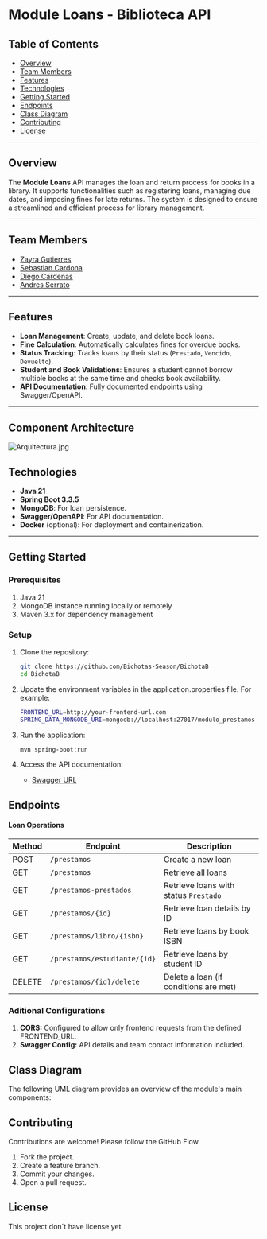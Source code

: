 # Module Loans - Biblioteca API

## Table of Contents
- [Overview](#overview)
- [Team Members](#team-members)
- [Features](#features)
- [Technologies](#technologies)
- [Getting Started](#getting-started)
- [Endpoints](#endpoints)
- [Class Diagram](#class-diagram)
- [Contributing](#contributing)
- [License](#license)

---

## Overview

The **Module Loans** API manages the loan and return process for books in a library. It supports functionalities such as registering loans, managing due dates, and imposing fines for late returns. The system is designed to ensure a streamlined and efficient process for library management.

---


## Team Members

- [Zayra Gutierres](https://github.com/ZayraGS1403)    
- [Sebastian Cardona](https://github.com/SebastianCardona-P)
- [Diego Cardenas](https://github.com/diegcard)
- [Andres Serrato](https://github.com/andresserrato2004)


---

## Features
- **Loan Management**: Create, update, and delete book loans.
- **Fine Calculation**: Automatically calculates fines for overdue books.
- **Status Tracking**: Tracks loans by their status (`Prestado`, `Vencido`, `Devuelto`).
- **Student and Book Validations**: Ensures a student cannot borrow multiple books at the same time and checks book availability.
- **API Documentation**: Fully documented endpoints using Swagger/OpenAPI.

---
## Component Architecture 
![Arquitectura.jpg](img%2FArquitectura.jpg)

## Technologies
- **Java 21**
- **Spring Boot 3.3.5**
- **MongoDB**: For loan persistence.
- **Swagger/OpenAPI**: For API documentation.
- **Docker** (optional): For deployment and containerization.

---

## Getting Started

### Prerequisites
1. Java 21
2. MongoDB instance running locally or remotely
3. Maven 3.x for dependency management

### Setup
1. Clone the repository:
   ```bash
   git clone https://github.com/Bichotas-Season/BichotaB
   cd BichotaB
   ```

2. Update the environment variables in the application.properties file. For example:
    ```bash
    FRONTEND_URL=http://your-frontend-url.com
    SPRING_DATA_MONGODB_URI=mongodb://localhost:27017/modulo_prestamos
    ```

3. Run the application:
    ```bash
    mvn spring-boot:run
    ```

4. Access the API documentation:
    * [Swagger URL](https://app.swaggerhub.com/apis-docs/DIEGOSP778/modulo-prestamos_api/1.0#/)

## Endpoints

#### Loan Operations

| Method | Endpoint                     | Description                                         |
|--------|------------------------------|-----------------------------------------------------|
| POST   | `/prestamos`                 | Create a new loan                                   |
| GET    | `/prestamos`                 | Retrieve all loans                                  |
| GET    | `/prestamos-prestados`       | Retrieve loans with status `Prestado`              |
| GET    | `/prestamos/{id}`            | Retrieve loan details by ID                        |
| GET    | `/prestamos/libro/{isbn}`    | Retrieve loans by book ISBN                        |
| GET    | `/prestamos/estudiante/{id}` | Retrieve loans by student ID                      |
| DELETE | `/prestamos/{id}/delete`         | Delete a loan (if conditions are met)              |

### Aditional Configurations
1. **CORS:** Configured to allow only frontend requests from the defined FRONTEND_URL.
2. **Swagger Config:** API details and team contact information included.

## Class Diagram
The following UML diagram provides an overview of the module's main components:


## Contributing

Contributions are welcome! Please follow the GitHub Flow.
1. Fork the project.
2. Create a feature branch.
3. Commit your changes.
4. Open a pull request.

## License

This project don´t have license yet.
